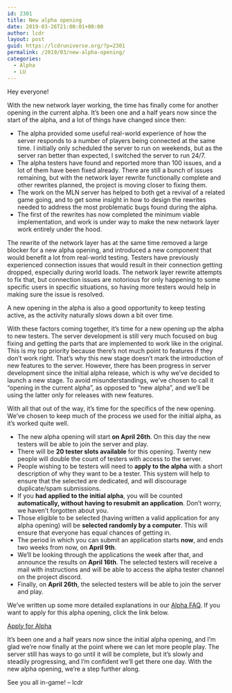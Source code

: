 ```yaml
---
id: 2301
title: New alpha opening
date: 2019-03-26T21:00:01+00:00
author: lcdr
layout: post
guid: https://lcdruniverse.org/?p=2301
permalink: /2019/03/new-alpha-opening/
categories:
  - Alpha
  - LU
---
```

Hey everyone!

With the new network layer working, the time has finally come for another opening in the current alpha. It’s been one and a half years now since the start of the alpha, and a lot of things have changed since then:

* The alpha provided some useful real-world experience of how the server responds to a number of players being connected at the same time. I initially only scheduled the server to run on weekends, but as the server ran better than expected, I switched the server to run 24/7.
* The alpha testers have found and reported more than 100 issues, and a lot of them have been fixed already. There are still a bunch of issues remaining, but with the network layer rewrite functionally complete and other rewrites planned, the project is moving closer to fixing them.
* The work on the MLN server has helped to both get a revival of a related game going, and to get some insight in how to design the rewrites needed to address the most problematic bugs found during the alpha.
* The first of the rewrites has now completed the minimum viable implementation, and work is under way to make the new network layer work entirely under the hood.

The rewrite of the network layer has at the same time removed a large blocker for a new alpha opening, and introduced a new component that would benefit a lot from real-world testing. Testers have previously experienced connection issues that would result in their connection getting dropped, especially during world loads. The network layer rewrite attempts to fix that, but connection issues are notorious for only happening to some specific users in specific situations, so having more testers would help in making sure the issue is resolved.

A new opening in the alpha is also a good opportunity to keep testing active, as the activity naturally slows down a bit over time.

With these factors coming together, it’s time for a new opening up the alpha to new testers. The server development is still very much focused on bug fixing and getting the parts that are implemented to work like in the original. This is my top priority because there’s not much point to features if they don’t work right. That’s why this new stage doesn’t mark the introduction of new features to the server. However, there has been progress in server development since the initial alpha release, which is why we’ve decided to launch a new stage. To avoid misunderstandings, we’ve chosen to call it “opening in the current alpha”, as opposed to “new alpha”, and we’ll be using the latter only for releases with new features.

With all that out of the way, it’s time for the specifics of the new opening. We’ve chosen to keep much of the process we used for the initial alpha, as it’s worked quite well.

* The new alpha opening will start **on April 26th**. On this day the new testers will be able to join the server and play.
* There will be **20 tester slots available** for this opening. Twenty new people will double the count of testers with access to the server.
* People wishing to be testers will need to **apply to the alpha** with a short description of why they want to be a tester. This system will help to ensure that the selected are dedicated, and will discourage duplicate/spam submissions.
* If you **had applied to the initial alpha**, you will be counted **automatically, without having to resubmit an application**. Don’t worry, we haven’t forgotten about you.
* Those eligible to be selected (having written a valid application for any alpha opening) will be **selected randomly by a computer**. This will ensure that everyone has equal chances of getting in.
* The period in which you can submit an application starts **now**, and ends two weeks from now, on **April 9th**.
* We’ll be looking through the applications the week after that, and announce the results on **April 16th**. The selected testers will receive a mail with instructions and will be able to access the alpha tester channel on the project discord.
* Finally, on **April 26th**, the selected testers will be able to join the server and play.

We’ve written up some more detailed explanations in our [Alpha FAQ](https://lcdruniverse.org/alpha-faq/).
If you want to apply for this alpha opening, click the link below.

[Apply for Alpha](https://lcdruniverse.org/apply-for-alpha/)

It’s been one and a half years now since the initial alpha opening, and I’m glad we’re now finally at the point where we can let more people play. The server still has ways to go until it will be complete, but it’s slowly and steadily progressing, and I’m confident we’ll get there one day. With the new alpha opening, we’re a step further along.

See you all in-game!
– lcdr